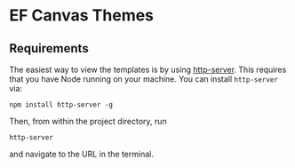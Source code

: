 # EF Canvas Themes

## Requirements
The easiest way to view the templates is by using [http-server](https://github.com/indexzero/http-server). This requires that you have Node running on your machine. You can install `http-server` via:

`npm install http-server -g`

Then, from within the project directory, run

`http-server`

and navigate to the URL in the terminal.
